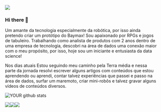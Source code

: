 
<!--
**ChapeuG/ChapeuG** is a ✨ _special_ ✨ repository because its `README.md` (this file) appears on your GitHub profile.
-->

<img src="https://c.tenor.com/fFSln2_V98IAAAAC/shioshishio-muscle-sunglasses.gif">

### Hi there 👋

Um amante da tecnologia especialmente da robótica, por isso ainda pretendo criar um protótipo do Baymax! Sou apaixonado por RPGs e jogos de tabuleiro.
Trabalhando como analista de produtos com 2 anos dentro de uma empresa de tecnologia, descobri na área de dados uma conexão maior com o meu propósito, por isso, hoje sou um iniciante e entusiasta da data science!

Nos dias atuais
Estou seguindo meu caminho pela Terra média e nessa parte da jornada resolvi escrever alguns artigos com conteúdos que estou aprendendo ou aprendi, contar talvez experiências que passei e passo na área de dados, surfar um maremoto, criar mini-robôs e talvez gravar alguns vídeos de conteúdos diversos.

![YOUR github stats](https://github-readme-stats.vercel.app/api?username=ChapeuG)

 [<img src="https://img.shields.io/badge/medium-%2312100E.svg?&style=for-the-badge&logo=medium&logoColor=white" />](https://medium.com/USERNAME)[<img src="https://img.shields.io/badge/linkedin-%230077B5.svg?&style=for-the-badge&logo=linkedin&logoColor=white" />](https://www.linkedin.com/in/gabriel-rodrigues-5412b0177/)[<img src="https://img.shields.io/badge/Notion-%23000000.svg?style=for-the-badge&logo=notion&logoColor=white" />](https://www.notion.so/Hello-there-38f739bbab02481197f7d0d539eb3156) 
